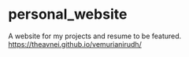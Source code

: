 # personal_website
A website for my projects and resume to be featured.
https://theavnei.github.io/vemurianirudh/

